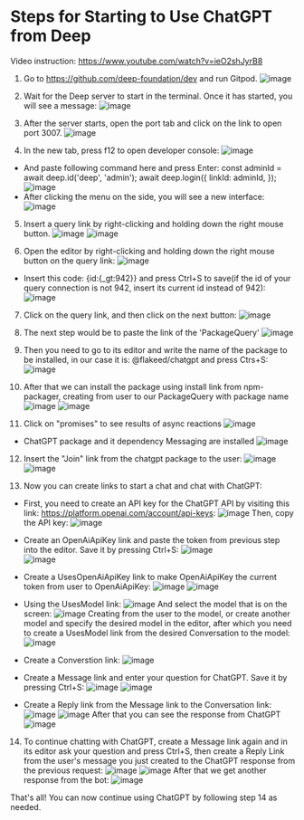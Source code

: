 # Steps for Starting to Use ChatGPT from Deep



Video instruction: https://www.youtube.com/watch?v=ieO2shJyrB8

1. Go to https://github.com/deep-foundation/dev and run Gitpod.
![image](https://user-images.githubusercontent.com/58123600/228636978-0b838aef-43a8-47e1-af20-8ef08911f664.png)

2. Wait for the Deep server to start in the terminal. Once it has started, you will see a message:
![image](https://user-images.githubusercontent.com/58123600/228638401-df7c85da-f5a0-4158-a050-4d6508d3daec.png)
 
3. After the server starts, open the port tab and click on the link to open port 3007.
![image](https://user-images.githubusercontent.com/58123600/228638897-f6373709-ab72-4903-b624-95747d3bff22.png)

4. In the new tab, press f12 to open developer console:
![image](https://user-images.githubusercontent.com/58123600/230727268-3c3e04d4-caca-40cc-8aba-9feba6c20672.png)
* And paste following command here and press Enter:
 const adminId = await deep.id('deep', 'admin');
 await deep.login({
  linkId: adminId,
 });
![image](https://user-images.githubusercontent.com/58123600/230727312-98da474c-a84d-4b79-9b61-af02d7443cdf.png)
* After clicking the menu on the side, you will see a new interface:
![image](https://user-images.githubusercontent.com/58123600/230727327-6296a9cf-089d-465e-a6ac-e9e1091bdeb8.png)

5. Insert a query link by right-clicking and holding down the right mouse button.
![image](https://user-images.githubusercontent.com/58123600/230727395-56c7be3e-8b3a-49be-80df-d2b44d41ff28.png)
![image](https://user-images.githubusercontent.com/58123600/230727446-7d6cd1f8-beb5-4136-b8d7-35ea852b7738.png)

6. Open the editor by right-clicking and holding down the right mouse button on the query link:
![image](https://user-images.githubusercontent.com/58123600/230727482-ba1bcc24-48af-4043-a87a-557dbe38d06c.png)
* Insert this code: {id:{_gt:942}} and press Ctrl+S to save(if the id of your query connection is not 942, insert its current id instead of 942):
![image](https://user-images.githubusercontent.com/58123600/230727530-340b545a-f1c5-435c-8549-19afd99ec853.png)

7. Click on the query link, and then click on the next button:
![image](https://user-images.githubusercontent.com/58123600/230727581-3663d465-6ec5-44bb-8de7-11935411d092.png)

<!-- 8. The next step is to open the packager and find the chatgpt package in the "not installed" section:
![image](https://user-images.githubusercontent.com/58123600/228643018-52128c0a-c850-4bea-9ae5-0ca4a59d93be.png)
![image](https://user-images.githubusercontent.com/58123600/228643113-e6a8f64b-bbd9-4409-a6eb-5b3655b6bcd3.png) -->

8. The next step would be to paste the link of the 'PackageQuery'
![image](https://user-images.githubusercontent.com/58123600/230727623-610fd438-bea8-4d2c-bb88-a1cfe34aec30.png)

9. Then you need to go to its editor and write the name of the package to be installed, in our case it is: @flakeed/chatgpt and press Ctrs+S:
![image](https://user-images.githubusercontent.com/58123600/230727643-3cd76a84-a250-45aa-9d65-6aab18df329a.png)

10. After that we can install the package using install link from npm-packager, creating from user to our PackageQuery with package name
![image](https://user-images.githubusercontent.com/58123600/230727677-1e375892-e0b9-49af-bd97-31cfb66d6c5f.png)
![image](https://user-images.githubusercontent.com/58123600/230727717-4b840fd3-a03e-4f91-9932-d7b2b6edd4d3.png)

11. Click on "promises" to see results of async reactions
![image](https://user-images.githubusercontent.com/58123600/230727949-b35d5432-f15a-4548-9453-ad525d3d8227.png)
* ChatGPT package and it dependency Messaging are installed
![image](https://user-images.githubusercontent.com/58123600/230727965-46d901e2-22b1-43c4-96eb-3e99ca9d11f4.png)

12. Insert the "Join" link from the chatgpt package to the user:
![image](https://user-images.githubusercontent.com/58123600/230728023-08853cd1-4304-4c95-9bf9-0c9384b160c0.png)
![image](https://user-images.githubusercontent.com/58123600/230728028-c36de826-a3ad-4a22-9ad9-f60a4d42f4e4.png)

13. Now you can create links to start a chat and chat with ChatGPT:
* First, you need to create an API key for the ChatGPT API by visiting this link: https://platform.openai.com/account/api-keys:
![image](https://user-images.githubusercontent.com/58123600/228636188-df420f07-e112-4395-a260-bb8af2e238f6.png)
Then, copy the API key:
![image](https://user-images.githubusercontent.com/58123600/228636391-f038806c-afd9-456b-904c-d8ad5822d3b0.png)

* Create an OpenAiApiKey link and paste the token from previous step into the editor. Save it by pressing Ctrl+S:
![image](https://user-images.githubusercontent.com/58123600/230728071-03108fdc-2932-4c16-bb5a-bcee38431172.png)   
![image](https://user-images.githubusercontent.com/58123600/230728120-e46b18b8-25fe-42bd-baf0-c25a8d1a396d.png)
    
* Create a UsesOpenAiApiKey link to make OpenAiApiKey the current token from user to OpenAiApiKey:
![image](https://user-images.githubusercontent.com/58123600/230728181-a5614da1-e03c-4606-be06-9b9b64d6b122.png)
![image](https://user-images.githubusercontent.com/58123600/230728237-978ee823-7fb5-4f78-ad77-d84cbdf7b286.png)
    
* Using the UsesModel link:
![image](https://user-images.githubusercontent.com/58123600/230728267-7d31b8e8-23f0-466a-8bd9-5460af962732.png)
And select the model that is on the screen:
![image](https://user-images.githubusercontent.com/58123600/230728288-ae2e9cd7-1533-4812-8524-20e4a0733d30.png)
Creating from the user to the model, or create another model and specify the desired model in the editor, after which you need to create a UsesModel link from the desired Conversation to the model:
![image](https://user-images.githubusercontent.com/58123600/230728427-43385679-9eb9-433e-97c0-360228205e15.png)
  
* Create a Converstion link:
![image](https://user-images.githubusercontent.com/58123600/230728467-572ffd1f-d623-4970-b43a-add47f1e6f13.png)

* Create a Message link and enter your question for ChatGPT. Save it by pressing Ctrl+S:
![image](https://user-images.githubusercontent.com/58123600/230728506-ba65ba31-b590-43ea-b7d9-9cdee1fa158d.png)
![image](https://user-images.githubusercontent.com/58123600/230728539-e8d64daf-6cd9-4da1-be49-b5c7143a5444.png)
    
* Create a Reply link from the Message link to the Conversation link:
![image](https://user-images.githubusercontent.com/58123600/230728581-04fa2b59-7ae3-4cd7-80ad-ce5b408b9147.png)
![image](https://user-images.githubusercontent.com/58123600/230728614-7049a7cd-ca6e-4d9c-9ce1-f7632514359a.png)
After that you can see the response from ChatGPT
![image](https://user-images.githubusercontent.com/58123600/230728690-24dab2cd-1c49-4d4d-ab56-8a31a5010071.png)
    
14. To continue chatting with ChatGPT, create a Message link again and in its editor ask your question and press Ctrl+S, then create a Reply Link from the user's message you just created to the ChatGPT response from the previous request:
![image](https://user-images.githubusercontent.com/58123600/230728943-a83cc6e9-6176-469b-ba2b-25577d99ba04.png)
![image](https://user-images.githubusercontent.com/58123600/230728972-305bb848-3f16-4174-ade2-7594140699c6.png)
After that we get another response from the bot:
![image](https://user-images.githubusercontent.com/58123600/230729086-0e01b8c7-81f1-497e-8d76-1ddf47fe6073.png)

That's all! You can now continue using ChatGPT by following step 14 as needed.


    





